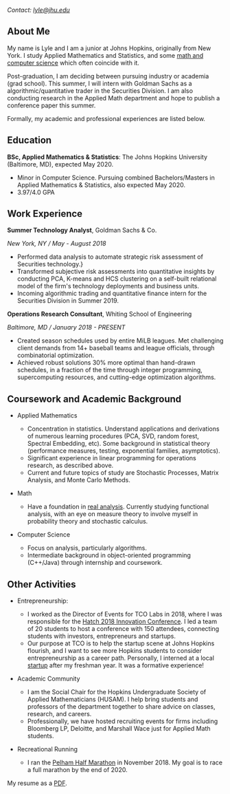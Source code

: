 *Contact: lyle@jhu.edu*

About Me
---------
My name is Lyle and I am a junior at Johns Hopkins, originally from New York. I study Applied Mathematics and Statistics, and some [math and computer science](#coursework-and-academic-background) which often coincide with it.

Post-graduation, I am deciding between pursuing industry or academia (grad school). This summer, I will intern with Goldman Sachs as a algorithmic/quantitative trader in the Securities Division. I am also conducting research in the Applied Math department and hope to publish a conference paper this summer.

Formally, my academic and professional experiences are listed below.

Education
---------

**BSc, Applied Mathematics & Statistics**: The Johns Hopkins University (Baltimore, MD), expected May 2020. 
- Minor in Computer Science. Pursuing combined Bachelors/Masters in Applied Mathematics & Statistics, also expected May 2020.
- 3.97/4.0 GPA


Work Experience
----------

**Summer Technology Analyst**, Goldman Sachs & Co.

*New York, NY / May - August 2018*

- Performed data analysis to automate strategic risk assessment of Securities technology.}
- Transformed subjective risk assessments into quantitative insights by conducting PCA, K-means and HCS clustering on a self-built relational model of the firm's technology deployments and business units.
- Incoming algorithmic trading and quantitative finance intern for the Securities Division in Summer 2019.


**Operations Research Consultant**, Whiting School of Engineering

*Baltimore, MD / January 2018 - PRESENT*

- Created season schedules used by entire MiLB leagues. Met challenging client demands from 14+ baseball teams and league officials, through combinatorial optimization.
- Achieved robust solutions 30% more optimal than hand-drawn schedules, in a fraction of the time through integer programming, supercomputing resources, and cutting-edge optimization algorithms.



Coursework and Academic Background
----------
* Applied Mathematics
    * Concentration in statistics. Understand applications and derivations of numerous learning procedures (PCA, SVD, random forest, Spectral Embedding, etc). Some background in statistical theory (performance measures, testing, exponential families, asymptotics). 
    * Significant experience in linear programming for operations research, as described above.
    * Current and future topics of study are Stochastic Processes, Matrix Analysis, and Monte Carlo Methods.

* Math
    * Have a foundation in [real analysis](http://www.math.jhu.edu/~hxu/Math415Syllabus.html). Currently studying functional analysis, with an eye on measure theory to involve myself in probability theory and stochastic calculus. 

* Computer Science
    * Focus on analysis, particularly algorithms.
    * Intermediate background in object-oriented programming (C++/Java) through internship and coursework.


Other Activities
----------
* Entrepreneurship:

     * I worked as the Director of Events for TCO Labs in 2018, where I was responsible for the [Hatch 2018 Innovation Conference](https://tcolabshatch2018.splashthat.com/). I led a team of 20 students to host a conference with 150 attendees, connecting students with  investors, entrepreneurs and startups.
     * Our purpose at TCO is to help the startup scene at Johns Hopkins flourish, and I want to see more Hopkins students to consider entrepreneurship as a career path. Personally, I interned at a local [startup](https://visioninterchange.com/) after my freshman year. It was a formative experience!


* Academic Community
    * I am the Social Chair for the Hopkins Undergraduate Society of Applied Mathematicians (HUSAM). I help bring students and professors of the department together to share advice on classes, research, and careers.
    * Professionally, we have hosted recruiting events for firms including Bloomberg LP, Deloitte, and Marshall Wace just for Applied Math students.
    

* Recreational Running
    * I ran the [Pelham Half Marathon](https://www.athlinks.com/event/158881/results/Event/824001/Course/1453610/Bib/1670) in November 2018. My goal is to race a full marathon by the end of 2020.
    


My resume as a [PDF](https://raw.githubusercontent.com/lylpask/About-Myself/master/Resume_Fall_2018/Paskowitz_Resume__Fall_2018_.pdf).


